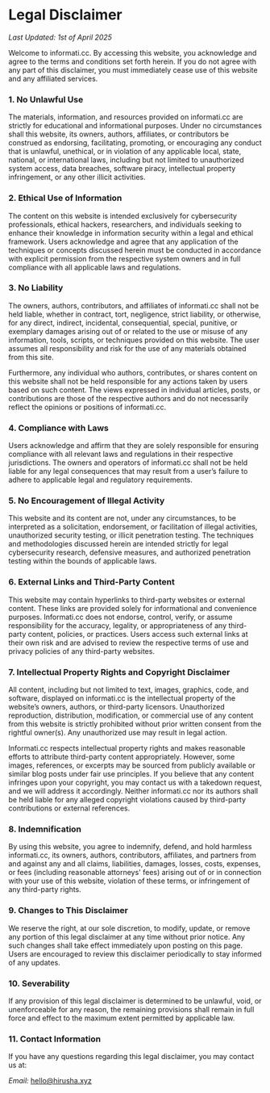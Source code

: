 # Legal Disclaimer

_Last Updated: 1st of April 2025_

Welcome to informati.cc. By accessing this website, you acknowledge and agree to the terms and conditions set forth herein. If you do not agree with any part of this disclaimer, you must immediately cease use of this website and any affiliated services.

### 1. No Unlawful Use
The materials, information, and resources provided on informati.cc are strictly for educational and informational purposes. Under no circumstances shall this website, its owners, authors, affiliates, or contributors be construed as endorsing, facilitating, promoting, or encouraging any conduct that is unlawful, unethical, or in violation of any applicable local, state, national, or international laws, including but not limited to unauthorized system access, data breaches, software piracy, intellectual property infringement, or any other illicit activities.

### 2. Ethical Use of Information
The content on this website is intended exclusively for cybersecurity professionals, ethical hackers, researchers, and individuals seeking to enhance their knowledge in information security within a legal and ethical framework. Users acknowledge and agree that any application of the techniques or concepts discussed herein must be conducted in accordance with explicit permission from the respective system owners and in full compliance with all applicable laws and regulations.

### 3. No Liability
The owners, authors, contributors, and affiliates of informati.cc shall not be held liable, whether in contract, tort, negligence, strict liability, or otherwise, for any direct, indirect, incidental, consequential, special, punitive, or exemplary damages arising out of or related to the use or misuse of any information, tools, scripts, or techniques provided on this website. The user assumes all responsibility and risk for the use of any materials obtained from this site.

Furthermore, any individual who authors, contributes, or shares content on this website shall not be held responsible for any actions taken by users based on such content. The views expressed in individual articles, posts, or contributions are those of the respective authors and do not necessarily reflect the opinions or positions of informati.cc.

### 4. Compliance with Laws
Users acknowledge and affirm that they are solely responsible for ensuring compliance with all relevant laws and regulations in their respective jurisdictions. The owners and operators of informati.cc shall not be held liable for any legal consequences that may result from a user’s failure to adhere to applicable legal and regulatory requirements.

### 5. No Encouragement of Illegal Activity
This website and its content are not, under any circumstances, to be interpreted as a solicitation, endorsement, or facilitation of illegal activities, unauthorized security testing, or illicit penetration testing. The techniques and methodologies discussed herein are intended strictly for legal cybersecurity research, defensive measures, and authorized penetration testing within the bounds of applicable laws.

### 6. External Links and Third-Party Content
This website may contain hyperlinks to third-party websites or external content. These links are provided solely for informational and convenience purposes. Informati.cc does not endorse, control, verify, or assume responsibility for the accuracy, legality, or appropriateness of any third-party content, policies, or practices. Users access such external links at their own risk and are advised to review the respective terms of use and privacy policies of any third-party websites.

### 7. Intellectual Property Rights and Copyright Disclaimer
All content, including but not limited to text, images, graphics, code, and software, displayed on informati.cc is the intellectual property of the website’s owners, authors, or third-party licensors. Unauthorized reproduction, distribution, modification, or commercial use of any content from this website is strictly prohibited without prior written consent from the rightful owner(s). Any unauthorized use may result in legal action.

Informati.cc respects intellectual property rights and makes reasonable efforts to attribute third-party content appropriately. However, some images, references, or excerpts may be sourced from publicly available or similar blog posts under fair use principles. If you believe that any content infringes upon your copyright, you may contact us with a takedown request, and we will address it accordingly. Neither informati.cc nor its authors shall be held liable for any alleged copyright violations caused by third-party contributions or external references.

### 8. Indemnification
By using this website, you agree to indemnify, defend, and hold harmless informati.cc, its owners, authors, contributors, affiliates, and partners from and against any and all claims, liabilities, damages, losses, costs, expenses, or fees (including reasonable attorneys' fees) arising out of or in connection with your use of this website, violation of these terms, or infringement of any third-party rights.

### 9. Changes to This Disclaimer
We reserve the right, at our sole discretion, to modify, update, or remove any portion of this legal disclaimer at any time without prior notice. Any such changes shall take effect immediately upon posting on this page. Users are encouraged to review this disclaimer periodically to stay informed of any updates.

### 10. Severability
If any provision of this legal disclaimer is determined to be unlawful, void, or unenforceable for any reason, the remaining provisions shall remain in full force and effect to the maximum extent permitted by applicable law.

### 11. Contact Information
If you have any questions regarding this legal disclaimer, you may contact us at:

_Email:_ hello@hirusha.xyz

